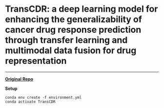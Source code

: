 # TransCDR: a deep learning model for enhancing the generalizability of cancer drug response prediction through transfer learning and multimodal data fusion for drug representation 
-----------------------------------------------------------------

[**Original Repo**](https://github.com/XiaoqiongXia/TransCDR/tree/master)


**Setup** 

```
conda env create -f environment.yml
conda activate TransCDR
```

